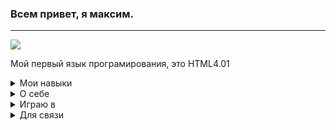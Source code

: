 <h3>Всем привет, я максим.</h3>
<hr size="5">
<img src="https://media0.giphy.com/media/zDuStFVpRJIZ2/giphy.gif?cid=6c09b952sqizsgted40u93447rwnulkjv1rlea1w52dm4dmz&ep=v1_internal_gif_by_id&rid=giphy.gif&ct=g">
<p>Мой первый язык програмирования, это HTML4.01</p>

<details><summary>Мои навыки</summary>

 ![HTML5](https://img.shields.io/badge/html5-%23E34F26.svg?style=for-the-badge&logo=html5&logoColor=white)
![CSS3](https://img.shields.io/badge/css3-%231572B6.svg?style=for-the-badge&logo=css3&logoColor=white)
![JavaScript](https://img.shields.io/badge/javascript-%23323330.svg?style=for-the-badge&logo=javascript&logoColor=%23F7DF1E)
</details>
<details><summary>О себе</summary>
Возраст 12 лет<br>
Изучаю языки программирования с 11
</details>

<details><summary>Играю в</summary>
Minecraft<br> Paper Minecraft<br> 3008 [roblox]<br> WorldBox<br> EaglerCraft<br> Clash of Clans<br> Hay Day<br>
GTA. SA<br>
Melon Sandbox</details>
<details><summary>Для связи</summary>
<hr size="5">
maxalex0306a@gmail.com
<hr size="5">
TG 
   @MaxiMax9055
<hr size="5">
Scratch<br>
   @Maxi1114 <br>
   @MaxiMax9055
<details>
![MineCraft](https://img.shields.io/badge/MineCraft-green)
![HTML5](https://img.shields.io/badge/HTML5-orange)
<hr size="5">
Друзья на Github

![gvit0](https://img.shields.io/badge/Gvit-0-blue)

![Android](https://img.shields.io/badge/Android-3DDC84?style=for-the-badge&logo=android&logoColor=white)
